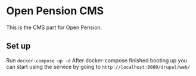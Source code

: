 # Open Pension CMS
This is the CMS part for Open Pension.

## Set up
Run `docker-compose up -d`
After docker-compose finished booting up you can start using the service by going to
`http://localhost:8080/drupal/web/`


